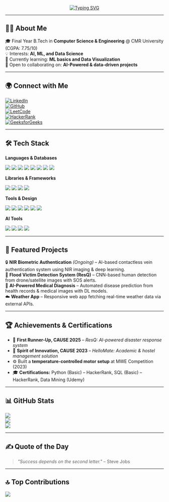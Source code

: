 <div align="center">

[![Typing SVG](https://readme-typing-svg.herokuapp.com?font=Fira+Code&pause=1000&color=00F7D9&center=true&width=650&lines=Hey+👋+I'm+Chanchala+Sai+Gowtham!;Final+Year+B.Tech+CS+Student;Aspiring+Data+Scientist+%7C+AI+Engineer;Learning+%26+Building+Everyday+🚀)](https://github.com/Gowtham-071)

</div>

---

## 👨‍💻 About Me  
🎓 Final Year B.Tech in **Computer Science & Engineering** @ CMR University (CGPA: 7.75/10)  
💡 Interests: **AI, ML, and Data Science**  
🌱 Currently learning: **ML basics and Data Visualization**  
🤝 Open to collaborating on: **AI-Powered & data-driven projects**  

---

## 🌍 Connect with Me  
[![LinkedIn](https://img.shields.io/badge/LinkedIn-0077B5?style=for-the-badge&logo=linkedin&logoColor=white)](www.linkedin.com/in/chanchala-sai-gowtham-a06314322)  
[![GitHub](https://img.shields.io/badge/GitHub-171515?style=for-the-badge&logo=github&logoColor=white)](https://github.com/Gowtham-071)  
[![LeetCode](https://img.shields.io/badge/LeetCode-FFA116?style=for-the-badge&logo=LeetCode&logoColor=white)](https://leetcode.com/u/saigowtham712/)  
[![HackerRank](https://img.shields.io/badge/HackerRank-2EC866?style=for-the-badge&logo=HackerRank&logoColor=white)](https://www.hackerrank.com/profile/saigowtham712)  
[![GeeksforGeeks](https://img.shields.io/badge/GeeksforGeeks-2F8D46?style=for-the-badge&logo=geeksforgeeks&logoColor=white)](https://www.geeksforgeeks.org/user/saigowt40y1/)  

---

## 🛠️ Tech Stack  

**Languages & Databases**  
<p>
  <img src="https://img.shields.io/badge/Python-3776AB?style=for-the-badge&logo=python&logoColor=white"/>
  <img src="https://img.shields.io/badge/C-00599C?style=for-the-badge&logo=c&logoColor=white"/>
  <img src="https://img.shields.io/badge/HTML5-E34F26?style=for-the-badge&logo=html5&logoColor=white"/>
  <img src="https://img.shields.io/badge/CSS3-1572B6?style=for-the-badge&logo=css3&logoColor=white"/>
  <img src="https://img.shields.io/badge/JavaScript-F7DF1E?style=for-the-badge&logo=javascript&logoColor=black"/>
  <img src="https://img.shields.io/badge/SQL-4479A1?style=for-the-badge&logo=sqlite&logoColor=white"/>
  <img src="https://img.shields.io/badge/MySQL-4479A1?style=for-the-badge&logo=mysql&logoColor=white"/>
  <img src="https://img.shields.io/badge/MongoDB-4EA94B?style=for-the-badge&logo=mongodb&logoColor=white"/>
</p>

**Libraries & Frameworks**  
<p>
  <img src="https://img.shields.io/badge/Numpy-013243?style=for-the-badge&logo=numpy&logoColor=white"/>
  <img src="https://img.shields.io/badge/Pandas-150458?style=for-the-badge&logo=pandas&logoColor=white"/>
  <img src="https://img.shields.io/badge/Matplotlib-ffffff?style=for-the-badge&logo=plotly&logoColor=black"/>
  <img src="https://img.shields.io/badge/Scikit--learn-F7931E?style=for-the-badge&logo=scikit-learn&logoColor=white"/>
</p>

**Tools & Design**  
<p>
  <img src="https://img.shields.io/badge/Figma-F24E1E?style=for-the-badge&logo=figma&logoColor=white"/>
  <img src="https://img.shields.io/badge/Canva-00C4CC?style=for-the-badge&logo=canva&logoColor=white"/>
  <img src="https://img.shields.io/badge/AdobeXD-FF61F6?style=for-the-badge&logo=adobe%20xd&logoColor=white"/>
  <img src="https://img.shields.io/badge/VSCode-0078D4?style=for-the-badge&logo=visualstudiocode&logoColor=white"/>
  <img src="https://img.shields.io/badge/PyCharm-000000?style=for-the-badge&logo=pycharm&logoColor=white"/>
  <img src="https://img.shields.io/badge/Jupyter-F37626?style=for-the-badge&logo=jupyter&logoColor=white"/>
</p>

**AI Tools**  
<p>
  <img src="https://img.shields.io/badge/ChatGPT-74aa9c?style=for-the-badge&logo=openai&logoColor=white"/>
  <img src="https://img.shields.io/badge/Claude-000000?style=for-the-badge&logo=anthropic&logoColor=white"/>
  <img src="https://img.shields.io/badge/Gemini-4285F4?style=for-the-badge&logo=google&logoColor=white"/>
  <img src="https://img.shields.io/badge/Perplexity-000000?style=for-the-badge&logo=perplexity&logoColor=white"/>
</p>

---

## 🚀 Featured Projects  

🔒 **NIR Biometric Authentication** *(Ongoing)* – AI-based contactless vein authentication system using NIR imaging & deep learning.  
🌊 **Flood Victim Detection System (ResQ)** – CNN-based human detection from drone/satellite images with SOS alerts.  
🏥 **AI-Powered Medical Diagnosis** – Automated disease prediction from health records & medical images with DL models.  
☁️ **Weather App** – Responsive web app fetching real-time weather data via external APIs.  

---

## 🏆 Achievements & Certifications  

- 🥈 **First Runner-Up, CAUSE 2025** – *ResQ: AI-powered disaster response system*  
- 🏅 **Spirit of Innovation, CAUSE 2023** – *HelloMate: Academic & hostel management solution*  
- ⚙️ Built a **temperature-controlled motor setup** at MWE Competition (2023)  
- 🎓 **Certifications:** Python (Basic) – HackerRank, SQL (Basic) – HackerRank, Data Mining (Udemy)  

---

## 📊 GitHub Stats  
![](https://github-readme-stats.vercel.app/api?username=Gowtham-071&theme=tokyonight&hide_border=false&include_all_commits=true&count_private=true)  
![](https://github-readme-streak-stats.herokuapp.com/?user=Gowtham-071&theme=tokyonight&hide_border=false)  
![](https://github-readme-stats.vercel.app/api/top-langs/?username=Gowtham-071&theme=tokyonight&hide_border=false&layout=compact)  

---

## ✍️ Quote of the Day  
> *"Success depends on the second letter."* – Steve Jobs  

---

## 🔝 Top Contributions  
![](https://github-contributor-stats.vercel.app/api?username=Gowtham-071&limit=5&theme=tokyonight&combine_all_yearly_contributions=true)  
